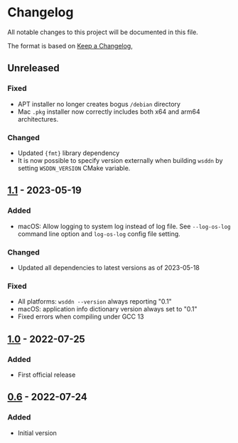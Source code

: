 # Changelog
All notable changes to this project will be documented in this file.

The format is based on [Keep a Changelog](https://keepachangelog.com/en/1.0.0/),

## Unreleased

### Fixed
- APT installer no longer creates bogus `/debian` directory
- Mac `.pkg` installer now correctly includes both x64 and arm64 architectures.

### Changed
- Updated `{fmt}` library dependency 
- It is now possible to specify version externally when building `wsddn` by setting `WSDDN_VERSION` CMake variable.

## [1.1] - 2023-05-19

### Added
- macOS: Allow logging to system log instead of log file. See `--log-os-log` command line option and `log-os-log` config file setting.

### Changed
- Updated all dependencies to latest versions as of 2023-05-18

### Fixed
- All platforms: `wsddn --version` always reporting "0.1"
- macOS: application info dictionary version always set to "0.1"
- Fixed errors when compiling under GCC 13


## [1.0] - 2022-07-25
### Added 
- First official release

## [0.6] - 2022-07-24
### Added
- Initial version


[0.6]: https://github.com/gershnik/wsdd-native/releases/v0.6
[1.0]: https://github.com/gershnik/wsdd-native/releases/v1.0
[1.1]: https://github.com/gershnik/wsdd-native/releases/v1.1
